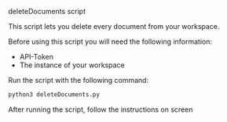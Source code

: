 deleteDocuments script

This script lets you delete every document from your workspace.  

Before using this script you will need the following information:
- API-Token
- The instance of your workspace

Run the script with the following command:  
```bash
python3 deleteDocuments.py
```

After running the script, follow the instructions on screen